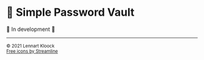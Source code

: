 # 🔐 Simple Password Vault

🚧 In development 🚧

<hr>

<sub>&copy; 2021 Lennart Kloock</sub>
<br>
<sub>[Free icons by Streamline](https://streamlinehq.com)</sub>
